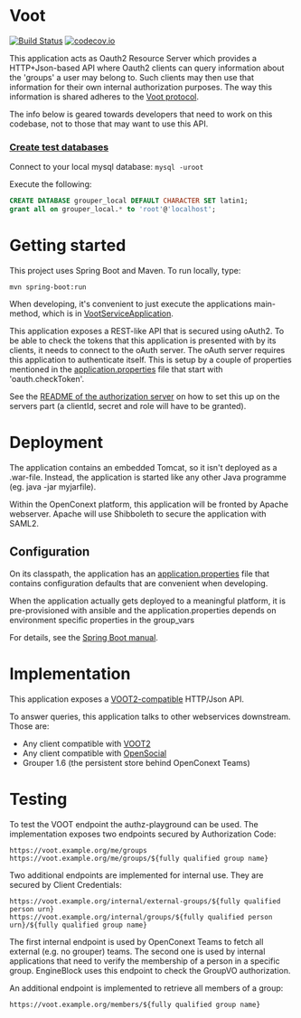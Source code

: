 # Voot

[![Build Status](https://travis-ci.org/OpenConext/OpenConext-voot.svg)](https://travis-ci.org/OpenConext/OpenConext-voot)
[![codecov.io](https://codecov.io/github/OpenConext/OpenConext-voot/coverage.svg)](https://codecov.io/github/OpenConext/OpenConext-voot)

This application acts as Oauth2 Resource Server which provides a HTTP+Json-based API where Oauth2 clients can query information about
the 'groups' a user may belong to. Such clients may then use that information for their own internal authorization
purposes. The way this information is shared adheres to the [Voot protocol](http://openvoot.org/).

The info below is geared towards developers that need to work on this codebase, not to those that may want to use this API.

### [Create test databases](#create-databases)

Connect to your local mysql database: `mysql -uroot`

Execute the following:

```sql
CREATE DATABASE grouper_local DEFAULT CHARACTER SET latin1;
grant all on grouper_local.* to 'root'@'localhost';
```

# Getting started
This project uses Spring Boot and Maven. To run locally, type:

`mvn spring-boot:run`

When developing, it's convenient to just execute the applications main-method, which is in [VootServiceApplication](src/main/java/vootservice/VootServiceApplication).

This application exposes a REST-like API that is secured using oAuth2.
To be able to check the tokens that this application is presented with by its clients, it needs to connect to the oAuth server.
The oAuth server requires this application to authenticate itself. This is setup by a couple of
properties mentioned in the [application.properties](src/main/resources/application.properties) file that start with 'oauth.checkToken'.

See the [README of the authorization server](https://github.com/OpenConext/OpenConext-authorization-server/blob/master/README.md) on how to set this up on the servers part (a clientId, secret and role will have to be granted).


# Deployment
The application contains an embedded Tomcat, so it isn't deployed as a .war-file. Instead, the application is
started like any other Java programme (eg. java -jar myjarfile).

Within the OpenConext platform, this application will be fronted by Apache webserver. Apache will use Shibboleth to
secure the application with SAML2.

## Configuration
On its classpath, the application has an [application.properties](src/main/resources/application.properties) file that
contains configuration defaults that are convenient when developing.

When the application actually gets deployed to a meaningful platform, it is pre-provisioned with ansible and the application.properties depends on
environment specific properties in the group_vars

For details, see the [Spring Boot manual](http://docs.spring.io/spring-boot/docs/1.2.1.RELEASE/reference/htmlsingle/).

# Implementation

This application exposes a [VOOT2-compatible](http://openvoot.org/protocol/) HTTP/Json API.

To answer queries, this application talks to other webservices downstream. Those are:

- Any client compatible with [VOOT2](http://openvoot.org/protocol/)
- Any client compatible with [OpenSocial](http://opensocial.github.io/spec/trunk/Social-API-Server.xml#Groups-Service-GetGroups)
- Grouper 1.6 (the persistent store behind OpenConext Teams)

# Testing

To test the VOOT endpoint the authz-playground can be used. The implementation exposes two endpoints secured by Authorization Code:

```
https://voot.example.org/me/groups
https://voot.example.org/me/groups/${fully qualified group name}
```

Two additional endpoints are implemented for internal use. They are secured by Client Credentials:

```
https://voot.example.org/internal/external-groups/${fully qualified person urn}
https://voot.example.org/internal/groups/${fully qualified person urn}/${fully qualified group name}
```

The first internal endpoint is used by OpenConext Teams to fetch all external (e.g. no grouper) teams. The second one is used by internal
applications that need to verify the membership of a person in a specific group. EngineBlock uses this endpoint to check the GroupVO
authorization.

An additional endpoint is implemented to retrieve all members of a group:

```
https://voot.example.org/members/${fully qualified group name}
```


